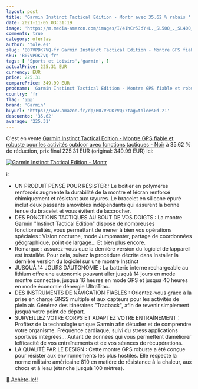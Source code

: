 ```yaml
---
layout: post
title: 'Garmin Instinct Tactical Edition - Montr avec 35.62 % rabais '
date: 2021-11-05 03:31:19
image: 'https://m.media-amazon.com/images/I/41hCr5JdY+L._SL500_._SL400_.jpg'
comments: true
category: ofertas
author: 'tole.es'
slug: 'B07VPDK7VQ-fr Garmin Instinct Tactical Edition - Montre GPS fiable et...'
sku: 'B07VPDK7VQ-fr'
tags: [ 'Sports et Loisirs','garmin', ]
actualPrice: 225.31 EUR
currency: EUR
price: 225.31
comparePrice: 349.99 EUR
prodname: 'Garmin Instinct Tactical Edition - Montre GPS fiable et robuste pour les activités outdoor avec fonctions tactiques - Noir'
country: 'fr'
flag: '🇫🇷'
brand: 'Garmin'
buyurl: 'https://www.amazon.fr/dp/B07VPDK7VQ/?tag=tolees0d-21'
descuento: '35.62'
average: '225.31'
---
```


C'est en vente [Garmin Instinct Tactical Edition - Montre GPS fiable et robuste pour les activités outdoor avec fonctions tactiques - Noir](https://www.amazon.fr/dp/B07VPDK7VQ/?tag=tolees0d-21)  à  35.62 % de réduction, prix final  225.31 EUR (original: 349.99 EUR) ici:

[![Garmin Instinct Tactical Edition - Montr](https://m.media-amazon.com/images/I/41hCr5JdY+L._SL500_._SL400_.jpg)](https://www.amazon.fr/dp/B07VPDK7VQ/?tag=tolees0d-21)

ℹ️:

- UN PRODUIT PENSÉ POUR RÉSISTER : Le boîtier en polymères renforcés augmente la durabilité de la montre et lécran renforcé chimiquement et résistant aux rayures. Le bracelet en silicone épuré inclut deux passants amovibles indépendants qui assurent la bonne tenue du bracelet et vous évitent de laccrocher.
- DES FONCTIONS TACTIQUES AU BOUT DE VOS DOIGTS : La montre Garmin "Instinct Tactical Edition" dispose de nombreuses fonctionnalités, vous permettant de mener à bien vos opérations spéciales : Vision nocturne, mode Jumpmaster, partage de coordonnées géographique, point de largage... Et bien plus encore.
- Remarque : assurez-vous que la dernière version du logiciel de lappareil est installée. Pour cela, suivez la procédure décrite dans Installer la dernière version du logiciel sur une montre Instinct
- JUSQUÀ 14 JOURS DAUTONOMIE : La batterie interne rechargeable au lithium offre une autonomie pouvant aller jusquà 14 jours en mode montre connectée, jusquà 16 heures en mode GPS et jusquà 40 heures en mode économie dénergie UltraTrac.
- DES INSTRUMENTS DE NAVIGATION FIABLES : Orientez-vous grâce à la prise en charge GNSS multiple et aux capteurs pour les activités de plein air. Générez des itinéraires "Tracback", afin de revenir simplement jusquà votre point de départ.
- SURVEILLEZ VOTRE CORPS ET ADAPTEZ VOTRE ENTRAÎNEMENT : Profitez de la technologie unique Garmin afin détudier et de comprendre votre organisme. Fréquence cardiaque, suivi du stress applications sportives intégrées… Autant de données qui vous permettent daméliorer lefficacité de vos entraînements et de vos séances de récupérations.
- LA QUALITÉ PAR LE DESIGN : Cette montre GPS robuste a été conçue pour résister aux environnements les plus hostiles. Elle respecte la norme militaire américaine 810 en matière de résistance à la chaleur, aux chocs et à leau (étanche jusquà 100 mètres).

[🛒 Achète-le!!](https://www.amazon.fr/dp/B07VPDK7VQ/?tag=tolees0d-21)
